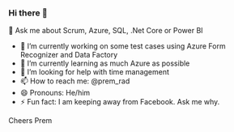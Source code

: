 ### Hi there 👋

<!--
**premradhakrishnan/premradhakrishnan** is a ✨ _special_ ✨ repository because its `README.md` (this file) appears on your GitHub profile.
-->

💬 Ask me about Scrum, Azure, SQL, .Net Core or Power BI

- 🔭 I’m currently working on some test cases using Azure Form Recognizer and Data Factory
- 🌱 I’m currently learning as much Azure as possible
- 🤔 I’m looking for help with time management
- 📫 How to reach me: @prem_rad
- 😄 Pronouns: He/him
- ⚡ Fun fact: I am keeping away from Facebook. Ask me why.

Cheers
Prem
